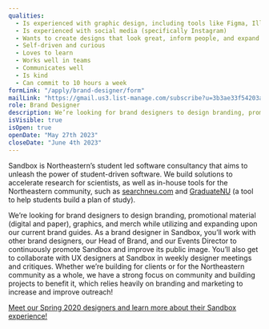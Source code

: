 ```yaml
---
qualities:
  - Is experienced with graphic design, including tools like Figma, Illustrator, etc.
  - Is experienced with social media (specifically Instagram)
  - Wants to create designs that look great, inform people, and expand on brand identity
  - Self-driven and curious
  - Loves to learn
  - Works well in teams
  - Communicates well
  - Is kind
  - Can commit to 10 hours a week
formLink: "/apply/brand-designer/form"
mailLink: "https://gmail.us3.list-manage.com/subscribe?u=3b3ae33f54203ab7a839ae529&id=c2570dd048"
role: Brand Designer
description: We’re looking for brand designers to design branding, promotional material (digital and paper), graphics, and merch while utilizing and expanding upon our current brand guides. As a brand designer in Sandbox, you’ll work with other brand designers, our Head of Brand, and our Events Director to continuously promote Sandbox and improve its public image.
isVisible: true
isOpen: true
openDate: "May 27th 2023"
closeDate: "June 4th 2023"
---
```


Sandbox is Northeastern’s student led software consultancy that aims to unleash the power of student-driven software. We build solutions to accelerate research for scientists, as well as in-house tools for the Northeastern community, such as [searchneu.com](https://searchneu.com) and [GraduateNU](https://graduatenu.com) (a tool to help students build a plan of study).

We’re looking for brand designers to design branding, promotional material (digital and paper), graphics, and merch while utilizing and expanding upon our current brand guides. As a brand designer in Sandbox, you’ll work with other brand designers, our Head of Brand, and our Events Director to continuously promote Sandbox and improve its public image. You’ll also get to collaborate with UX designers at Sandbox in weekly designer meetings and critiques. Whether we’re building for clients or for the Northeastern community as a whole, we have a strong focus on community and building projects to benefit it, which relies heavily on branding and marketing to increase and improve outreach!

[Meet our Spring 2020 designers and learn more about their Sandbox experience!](https://medium.com/sandboxnu/sandbox-designers-in-their-own-words-127667f6ca6c)
